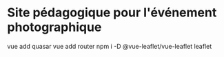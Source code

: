 # Site pédagogique pour l'événement photographique

vue add quasar
vue add router
npm i -D @vue-leaflet/vue-leaflet leaflet
